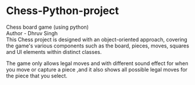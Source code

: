 # Chess-Python-project
Chess board game (using python)
<br>
Author - Dhruv Singh 
<br>
This Chess project is designed with an object-oriented approach, covering the game's various components such as the board, pieces, moves, squares and UI elements within distinct classes. 

The game only allows legal moves and with different sound effect for when you move or capture a piece ,and it also shows all possible legal moves for the piece that you select.
<br>


